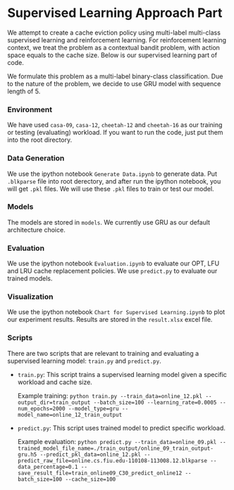 # Supervised Learning Approach Part

We attempt to create a cache eviction policy using multi-label multi-class supervised learning and reinforcement learning. For reinforcement learning context, we treat the problem as a contextual bandit problem, with action space equals to the cache size. Below is our supervised learning part of code. 

We formulate this problem as a multi-label binary-class classification. Due to the nature of the problem, we decide to use GRU model with sequence length of 5.

### **Environment**

We have used `casa-09`, `casa-12`, `cheetah-12` and `cheetah-16` as our training or testing (evaluating) workload. If you want to run the code, just put them into the root directory.

### **Data Generation**

We use the ipython notebook `Generate Data.ipynb` to generate data. Put `.blkparse` file into root derectory, and after run the ipython notebook, you will get `.pkl` files. We will use these `.pkl` files to train or test our model.

### **Models**

The models are stored in `models`. We currently use GRU as our default architecture choice.

### **Evaluation**

We use the ipython notebook `Evaluation.ipynb` to evaluate our OPT, LFU and LRU cache replacement policies. We use `predict.py` to evaluate our trained models.

### **Visualization**

We use the ipython notebook `Chart for Supervised Learning.ipynb` to plot our experiment results. Results are stored in the `result.xlsx` excel file.


### **Scripts**

There are two scripts that are relevant to training and evaluating a supervised learning model: `train.py` and `predict.py`.

- `train.py`: This script trains a supervised learning model given a specific workload and cache size.  

  Example training: `python train.py --train_data=online_12.pkl --output_dir=train_output --batch_size=100 --learning_rate=0.0005 --num_epochs=2000 --model_type=gru --model_name=online_12_train_output`

- `predict.py`: This script uses trained model to predict specific workload.

  Example evaluation: `python predict.py --train_data=online_09.pkl --trained_model_file_name=./train_output/online_09_train_output-gru.h5 --predict_pkl_data=online_12.pkl --predict_raw_file=online.cs.fiu.edu-110108-113008.12.blkparse --data_percentage=0.1 --save_result_file=train_online09_C30_predict_online12 --batch_size=100 --cache_size=100`
